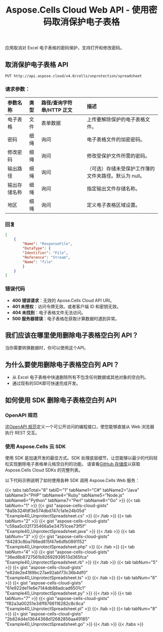 ﻿---
title: Aspose.Cells Cloud Web API - 使用密码取消保护电子表格
second_title: Documen
ArticleTitle: Unprotect the Spreadsheet with passwor
linktitle: 取消保护电子表格
type: docs
url: /zh/unprotect-spreadsheet/
keywords: Excel API, Unprotect Spreadsheet, Password Removal, Encryption, Office Cloud, REST API, Spreadsheet Security, Excel File Managemen
description: 有效地从 Excel 电子表格中删除双层密码保护，支持使用高级加密技术打开和修改密码
weight: 100
kwords: Excel、Office 云、REST API、电子表格、PDF、CSV、JSON、Markdown、匹配 Excel 工作表中的所有空白单元格
---
应用取消对 Excel 电子表格的密码保护，支持打开和修改密码。

## **取消保护电子表格 API**

```http
PUT http://api.aspose.cloud/v4.0/cells/unprotection/spreadsheet
```

### **请求参数：**

|参数名称|类型|路径/查询字符串/HTTP 正文|描述|
|:- |:- |:- |:- |
|电子表格|文件|表单数据|上传要解除保护的电子表格文件。|
|密码|细绳|询问|电子表格文件的加密密码。|
|修改密码|细绳|询问|修改受保护文件所需的密码。|
|输出路径|细绳|询问|（可选）存储未受保护工作簿的文件夹路径。默认为 null。|
|输出存储名称|细绳|询问|指定输出文件存储名称。|
|地区|细绳|询问|定义电子表格区域设置。|

### **回复**

```json
[
    {
        "Name": "ResponseFile",
        "DataType": {
        "Identifier": "File",
        "Reference": "Stream",
        "Name": "file"
        }
    }
]
```

### 错误代码

- **400 错误请求**：无效的 Apose.Cells Cloud API URI。
- **401 未授权**：访问令牌无效。或者客户端 ID 和密钥无效。
- **404 未找到**：电子表格文件无法访问。
- **500 服务器错误**：电子表格在获取计算数据时遇到异常。

## 我们应该在哪里使用删除电子表格空白列 API？

当你需要转换数据时，你可以使用这个API。

## 为什么要使用删除电子表格空白列 API？

- 从 Excel 电子表格中快速删除所有不包含任何数据或其他对象的空白列。
- 通过现有的SDK即可快速完成开发。

## 如何使用 SDK 删除电子表格空白列 API

### OpenAPI 规范

这[OpenAPI 规范](https://reference.aspose.cloud/cells/#/ProtectionController/UnprotectSpreadsheet)定义一个可公开访问的编程接口，使您能够直接从 Web 浏览器执行 REST 交互。

### 使用 Aspose.Cells 云 SDK

使用 SDK 是加速开发的最佳方式。SDK 处理底层细节，让您能够以最少的代码轻松实现删除电子表格单元格空白列的功能。
请查看[GitHub 存储库](https://github.com/aspose-cells-cloud)以获取 Aspose.Cells Cloud SDKs 的完整列表。

以下代码示例说明了如何使用各种 SDK 调用 Aspose.Cells Web 服务：

{{< tabs tabTotal="8" tabID="1" tabName1="C#" tabName2="Java" tabName3="PHP" tabName4="Ruby" tabName5="Node.js" tabName6="Python" tabName7="Perl" tabName8="Go" >}}
{{< tab tabNum="1" >}}
{{< gist "aspose-cells-cloud-gists" "8a5b324fdf3e574dbd747c1a1e24b05d" "Example40_UnprotectSpreadsheet.cs" >}}
{{< /tab >}}
{{< tab tabNum="2" >}}
{{< gist "aspose-cells-cloud-gists" "c59aa5c02f735466a5e34751cee73f5f" "Example40_UnprotectSpreadsheet.java" >}}
{{< /tab >}}
{{< tab tabNum="3" >}}
{{< gist "aspose-cells-cloud-gists" "84283c8ba766ed815f47e6dfb0891152" "Example40_UnprotectSpreadsheet.php" >}}
{{< /tab >}}
{{< tab tabNum="4" >}}
{{< gist "aspose-cells-cloud-gists" "36ed8b8727561b92692939513d365fca" "Example40_UnprotectSpreadsheet.rb" >}}
{{< /tab >}}
{{< tab tabNum="5" >}}
{{< gist "aspose-cells-cloud-gists" "e82de2e4189bc27ae92abf73c36b4df0" "Example40_UnprotectSpreadsheet.ts" >}}
{{< /tab >}}
{{< tab tabNum="6" >}}
{{< gist "aspose-cells-cloud-gists" "61e922de11e6e7144db88adcad6501c1" "Example40_UnprotectSpreadsheet.py" >}}
{{< /tab >}}
{{< tab tabNum="7" >}}
{{< gist "aspose-cells-cloud-gists" "f82a3a00251e34ff8766116282c8c9ca" "Example40_UnprotectSpreadsheet.pl" >}}
{{< /tab >}}
{{< tab tabNum="8" >}}
{{< gist "aspose-cells-cloud-gists" "2b824d4e13644368d12682856aa49185" "Example40_UnprotectSpreadsheet.go" >}}
{{< /tab >}}
{{< /tabs >}}
